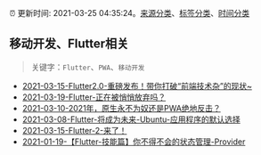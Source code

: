 :alarm_clock: 更新时间: 2021-03-25 04:35:24。[来源分类](../README.md)、[标签分类](../TAGS.md)、[时间分类](../TIMELINE.md)

## 移动开发、Flutter相关


> 关键字：`Flutter`、`PWA`、`移动开发`



- [2021-03-15-Flutter2.0-重磅发布！带你打破“前端技术杂”的现状~](https://www.ershicimi.com/p/04bbceaaf13bf4a7973cd4c290f7fa33) 
- [2021-03-19-Flutter-正在被悄悄放弃吗？](https://www.ershicimi.com/p/c327a401b5f2a5e98616f511ea779779) 
- [2021-03-10-2021年，原生永不为奴还是PWA绝地反击？](https://www.ershicimi.com/p/1e7e4ea046c0553192cfe52031db6ee0) 
- [2021-03-08-Flutter-将成为未来-Ubuntu-应用程序的默认选择](https://www.ershicimi.com/p/2b93867f922445c33c3ab0014483a176) 
- [2021-03-15-Flutter-2-来了！](https://www.ershicimi.com/p/bcc739f567b61cf883623079f6439f91) 
- [2021-01-19-【Flutter-技能篇】你不得不会的状态管理-Provider](https://www.ershicimi.com/p/ce1e5ffc69f2c386ef1395d5f6babc71) 